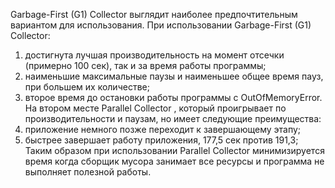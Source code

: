  Garbage-First (G1) Collector выглядит наиболее предпочтительным вариантом для использования. 
При использовании Garbage-First (G1) Collector:
1)	достигнута лучшая производительность на момент отсечки (примерно 100 сек), так и за время работы программы;
2)	наименьшие максимальные паузы и наименьшее общее время пауз, при большем их количестве;
3)	второе время до остановки работы программы с OutOfMemoryError.
На втором месте Parallel Collector , который проигрывает по производительности и паузам, но имеет следующие преимущества:
1)	приложение немного позже переходит к завершающему этапу;
2)	быстрее завершает работу приложения, 177,5 сек против 191,3;
Таким образом при использовании Parallel Collector минимизируется время когда сборщик мусора занимает все ресурсы и программа не выполняет полезной работы.
